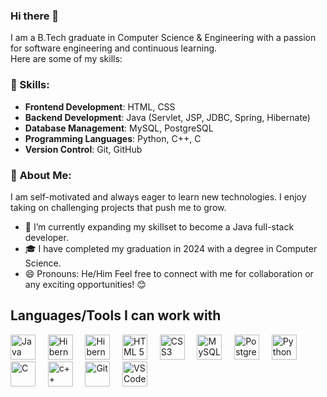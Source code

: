 ### Hi there 👋
 I am a B.Tech graduate in Computer Science & Engineering with a passion for software engineering and continuous learning.
 <br>Here are some of my skills:

### 🔧 Skills:

- **Frontend Development**: HTML, CSS
- **Backend Development**: Java (Servlet, JSP, JDBC, Spring, Hibernate)
- **Database Management**: MySQL, PostgreSQL
- **Programming Languages**: Python, C++, C
- **Version Control**: Git, GitHub
### 🚀 **About Me:**
I am self-motivated and always eager to learn new technologies. I enjoy taking on challenging projects that push me to grow. 
<!--
**vaibhavshende03/vaibhavshende03** is a ✨ _special_ ✨ repository because its `README.md` (this file) appears on your GitHub profile.

Here are some ideas to get you started:
-->
- 🔭 I’m currently expanding my skillset to become a Java full-stack developer.
- 🎓 I have completed my graduation in 2024 with a degree in Computer Science.
- 😄 Pronouns:  He/Him
Feel free to connect with me for collaboration or any exciting opportunities! 😊
## Languages/Tools I can work with

  

 
  <img title="Java" height="40px" src="https://img.icons8.com/?size=100&id=13679&format=png&color=000000"/> &nbsp;&nbsp;&nbsp;
  <img title="Hibernate Framework" height="40px" src="https://github.com/user-attachments/assets/62f83b54-a703-46ee-9162-799d6c6b2eef"/> &nbsp;&nbsp;&nbsp;
  <img title="Hibernate Framework" height="40px" src="https://github.com/user-attachments/assets/81e9a23a-c6cb-4940-b14e-b73a95b9dc8f"/> &nbsp;&nbsp;&nbsp;
  <img title="HTML 5" height="40px" src="https://img.icons8.com/?size=100&id=20909&format=png&color=000000"/> &nbsp;&nbsp;&nbsp;
  <img title="CSS3" height="40px" src="https://img.icons8.com/?size=100&id=21278&format=png&color=000000"/> &nbsp;&nbsp;&nbsp;
  <img title="MySQL" height="40px" src="https://img.icons8.com/?size=100&id=UFXRpPFebwa2&format=png&color=000000"/> &nbsp;&nbsp;&nbsp;
  <img title="PostgreSQL" height="40px" src="https://img.icons8.com/?size=100&id=38561&format=png&color=000000"/> &nbsp;&nbsp;&nbsp;
  <img title="Python" height="40px" src="https://img.icons8.com/?size=100&id=13441&format=png&color=000000"/> &nbsp;&nbsp;&nbsp;
  <img title="C" height="40px" src="https://img.icons8.com/?size=100&id=shQTXiDQiQVR&format=png&color=000000"/> &nbsp;&nbsp;&nbsp;
  <img title="c++" height="40px" src="https://img.icons8.com/?size=100&id=TpULddJc4gTh&format=png&color=000000"/> &nbsp;&nbsp;&nbsp;
  <img title="Git" height="40px" src="https://user-images.githubusercontent.com/85930567/155733391-1cad1bbc-b9d6-4fd9-91c2-37f778f88a96.png" /> &nbsp;&nbsp;&nbsp;
  <img title="VS Code" height="40px" src="https://img.icons8.com/fluency/144/000000/visual-studio-code-2019.png"/> &nbsp;&nbsp;&nbsp;
  
  

  </br>


